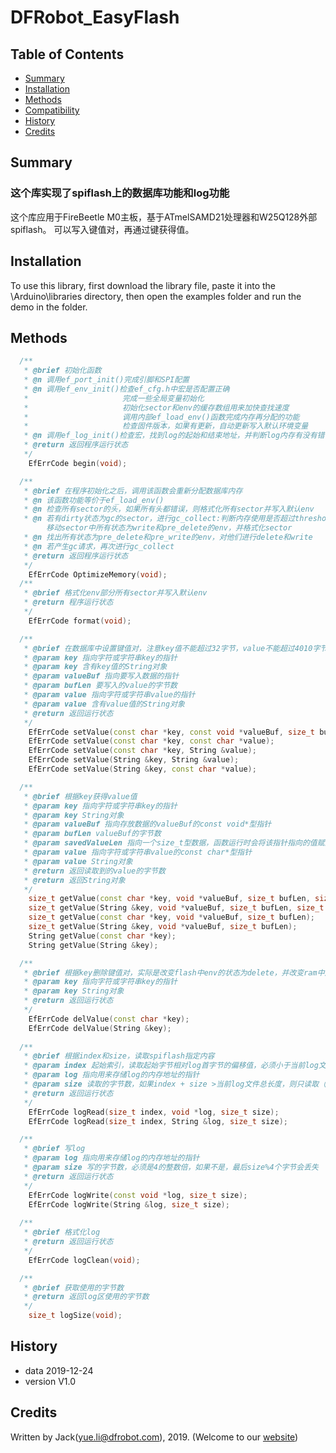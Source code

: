 # DFRobot_EasyFlash

## Table of Contents

* [Summary](#summary)
* [Installation](#installation)
* [Methods](#methods)
* [Compatibility](#compatibility)
* [History](#history)
* [Credits](#credits)

## Summary

### 这个库实现了spiflash上的数据库功能和log功能
这个库应用于FireBeetle M0主板，基于ATmelSAMD21处理器和W25Q128外部spiflash。
可以写入键值对，再通过键获得值。

## Installation

To use this library, first download the library file, paste it into the \Arduino\libraries directory, then open the examples folder and run the demo in the folder.

## Methods

```C++
  /**
   * @brief 初始化函数
   * @n 调用ef_port_init()完成引脚和SPI配置
   * @n 调用ef_env_init()检查ef_cfg.h中宏是否配置正确
   *                     完成一些全局变量初始化
   *                     初始化sector和env的缓存数组用来加快查找速度
   *                     调用内部ef_load_env()函数完成内存再分配的功能
   *                     检查固件版本，如果有更新，自动更新写入默认环境变量
   * @n 调用ef_log_init()检查宏，找到log的起始和结束地址，并判断log内存有没有错误，有错就格式化log
   * @return 返回程序运行状态
   */
    EfErrCode begin(void);

  /**
   * @brief 在程序初始化之后，调用该函数会重新分配数据库内存
   * @n 该函数功能等价于ef_load_env()
   * @n 检查所有sector的头，如果所有头都错误，则格式化所有sector并写入默认env
   * @n 若有dirty状态为gc的sector，进行gc_collect:判断内存使用是否超过threshold，若超过，找出所有dirty状态为ture和gc的sector，
        移动sector中所有状态为write和pre_delete的env，并格式化sector
   * @n 找出所有状态为pre_delete和pre_write的env，对他们进行delete和write
   * @n 若产生gc请求，再次进行gc_collect
   * @return 返回程序运行状态
   */
    EfErrCode OptimizeMemory(void);
  /**
   * @brief 格式化env部分所有sector并写入默认env
   * @return 程序运行状态
   */
    EfErrCode format(void);

  /**
   * @brief 在数据库中设置键值对，注意key值不能超过32字节，value不能超过4010字节
   * @param key 指向字符或字符串key的指针
   * @param key 含有key值的String对象
   * @param valueBuf 指向要写入数据的指针
   * @param bufLen 要写入的value的字节数
   * @param value 指向字符或字符串value的指针
   * @param value 含有value值的String对象
   * @return 返回运行状态
   */
	EfErrCode setValue(const char *key, const void *valueBuf, size_t bufLen);
    EfErrCode setValue(const char *key, const char *value);
    EfErrCode setValue(const char *key, String &value);
	EfErrCode setValue(String &key, String &value);
	EfErrCode setValue(String &key, const char *value);

  /**
   * @brief 根据key获得value值
   * @param key 指向字符或字符串key的指针
   * @param key String对象
   * @param valueBuf 指向存放数据的valueBuf的const void*型指针
   * @param bufLen valueBuf的字节数
   * @param savedValueLen 指向一个size_t型数据，函数运行时会将该指针指向的值赋为value实际的字节数
   * @param value 指向字符或字符串value的const char*型指针
   * @param value String对象
   * @return 返回读取到的value的字节数
   * @return 返回String对象
   */	
	size_t getValue(const char *key, void *valueBuf, size_t bufLen, size_t *savedValueLen);
    size_t getValue(String &key, void *valueBuf, size_t bufLen, size_t *savedValueLen);
    size_t getValue(const char *key, void *valueBuf, size_t bufLen);
    size_t getValue(String &key, void *valueBuf, size_t bufLen);
    String getValue(const char *key);
    String getValue(String &key);

  /**
   * @brief 根据key删除键值对，实际是改变flash中env的状态为delete，并改变ram中用来加快查找速度env cache数组的状态
   * @param key 指向字符或字符串key的指针
   * @param key String对象
   * @return 返回运行状态
   */
    EfErrCode delValue(const char *key);
	EfErrCode delValue(String &key);
	
  /**
   * @brief 根据index和size，读取spiflash指定内容
   * @param index 起始索引，读取起始字节相对log首字节的偏移值，必须小于当前log文件的总长度
   * @param log 指向用来存储log的内存地址的指针
   * @param size 读取的字节数，如果index + size >当前log文件总长度，则只读取（当前文件总长 - index）字节数据 
   * @return 返回运行状态
   */
    EfErrCode logRead(size_t index, void *log, size_t size);
    EfErrCode logRead(size_t index, String &log, size_t size);

  /**
   * @brief 写log
   * @param log 指向用来存储log的内存地址的指针
   * @param size 写的字节数，必须是4的整数倍，如果不是，最后size%4个字节会丢失
   * @return 返回运行状态
   */	
    EfErrCode logWrite(const void *log, size_t size);
	EfErrCode logWrite(String &log, size_t size);
	
  /**
   * @brief 格式化log
   * @return 返回运行状态
   */    
	EfErrCode logClean(void);

  /**
   * @brief 获取使用的字节数
   * @return 返回log区使用的字节数
   */	
    size_t logSize(void);
```

## History

- data 2019-12-24
- version V1.0


## Credits

Written by Jack(yue.li@dfrobot.com), 2019. (Welcome to our [website](https://www.dfrobot.com/))





